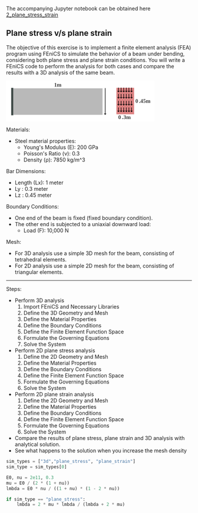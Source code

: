 The accompanying Jupyter notebook can be obtained here [2_plane_stress_strain](../../../../../src/day-3/exercises/2_plane_stress_strain.ipynb)

## Plane stress v/s plane strain

The objective of this exercise is to implement a finite element analysis (FEA) program using FEniCS to simulate the behavior of a beam under bending, considering both plane stress and plane strain conditions. You will write a FEniCS code to perform the analysis for both cases and compare the results with a 3D analysis of the same beam.

<?xml version="1.0" encoding="UTF-8" standalone="no"?><!DOCTYPE svg PUBLIC "-//W3C//DTD SVG 1.1//EN" "http://www.w3.org/Graphics/SVG/1.1/DTD/svg11.dtd"><svg width="80%" height="80%" viewBox="0 0 2520 690" version="1.1" xmlns="http://www.w3.org/2000/svg" xmlns:xlink="http://www.w3.org/1999/xlink" xml:space="preserve" xmlns:serif="http://www.serif.com/" style="fill-rule:evenodd;clip-rule:evenodd;stroke-linejoin:round;stroke-miterlimit:2;"><rect id="Artboard1" x="0" y="0" width="2519.93" height="689.376" style="fill:#fff;"/><rect x="120.44" y="128.389" width="1514.81" height="450" style="fill:#b9b9b9;"/><rect x="84.62" y="120.54" width="35.82" height="465.699" style="fill:#3f4a47;"/><rect x="1870.64" y="119.688" width="300" height="450" style="fill:#de8383;"/><text x="813.67px" y="98.957px" style="font-family:'Montserrat-Bold', 'Montserrat';font-weight:700;font-size:93.01px;fill:#3b3b3b;">1m</text><text x="2192.32px" y="377.242px" style="font-family:'Montserrat-Bold', 'Montserrat';font-weight:700;font-size:93.01px;fill:#3b3b3b;">0<tspan x="2254.26px " y="377.242px ">.</tspan>45m</text><text x="1902.06px" y="652.461px" style="font-family:'Montserrat-Bold', 'Montserrat';font-weight:700;font-size:93.01px;fill:#3b3b3b;">0<tspan x="1964px 1989.3px " y="652.461px 652.461px ">.3</tspan>m</text><path d="M1689.89,555.343l-10.318,10.318c-0,-0 -10.318,-10.318 -10.318,-10.318c-1.756,-1.756 -4.608,-1.756 -6.364,-0c-1.756,1.756 -1.756,4.608 -0,6.364l16.682,16.682l16.682,-16.682c1.756,-1.756 1.756,-4.608 -0,-6.364c-1.756,-1.756 -4.608,-1.756 -6.364,-0Z"/><path d="M1675.07,128.389l-0,443.636c-0,2.484 2.016,4.5 4.5,4.5c2.483,-0 4.5,-2.016 4.5,-4.5l-0,-443.636c-0,-2.484 -2.017,-4.5 -4.5,-4.5c-2.484,-0 -4.5,2.016 -4.5,4.5Z"/><path d="M1916,171.816l-10.318,10.318c0,0 -10.318,-10.318 -10.318,-10.318c-1.756,-1.756 -4.607,-1.756 -6.364,0c-1.756,1.756 -1.756,4.608 0,6.364l16.682,16.682l16.682,-16.682c1.757,-1.756 1.757,-4.608 0,-6.364c-1.756,-1.756 -4.607,-1.756 -6.364,0Z"/><path d="M1901.18,119.688l0,68.81c0,2.484 2.017,4.5 4.5,4.5c2.484,0 4.5,-2.016 4.5,-4.5l0,-68.81c0,-2.484 -2.016,-4.5 -4.5,-4.5c-2.483,0 -4.5,2.016 -4.5,4.5Z"/><path d="M1916,279.067l-10.318,10.318c0,0 -10.318,-10.318 -10.318,-10.318c-1.756,-1.756 -4.607,-1.756 -6.364,0c-1.756,1.756 -1.756,4.608 0,6.364l16.682,16.682l16.682,-16.682c1.757,-1.756 1.757,-4.608 0,-6.364c-1.756,-1.756 -4.607,-1.756 -6.364,0Z"/><path d="M1901.18,226.939l0,68.81c0,2.484 2.017,4.5 4.5,4.5c2.484,0 4.5,-2.016 4.5,-4.5l0,-68.81c0,-2.483 -2.016,-4.5 -4.5,-4.5c-2.483,0 -4.5,2.017 -4.5,4.5Z"/><path d="M1916,396.816l-10.318,10.318c0,0 -10.318,-10.318 -10.318,-10.318c-1.756,-1.756 -4.607,-1.756 -6.364,0c-1.756,1.756 -1.756,4.608 0,6.364l16.682,16.682l16.682,-16.682c1.757,-1.756 1.757,-4.608 0,-6.364c-1.756,-1.756 -4.607,-1.756 -6.364,0Z"/><path d="M1901.18,344.688l0,68.81c0,2.484 2.017,4.5 4.5,4.5c2.484,0 4.5,-2.016 4.5,-4.5l0,-68.81c0,-2.484 -2.016,-4.5 -4.5,-4.5c-2.483,0 -4.5,2.016 -4.5,4.5Z"/><path d="M1916,508.49l-10.318,10.318c0,-0 -10.318,-10.318 -10.318,-10.318c-1.756,-1.756 -4.607,-1.756 -6.364,-0c-1.756,1.756 -1.756,4.608 0,6.364l16.682,16.682l16.682,-16.682c1.757,-1.756 1.757,-4.608 0,-6.364c-1.756,-1.756 -4.607,-1.756 -6.364,-0Z"/><path d="M1901.18,456.362l0,68.81c0,2.483 2.017,4.5 4.5,4.5c2.484,-0 4.5,-2.017 4.5,-4.5l0,-68.81c0,-2.484 -2.016,-4.5 -4.5,-4.5c-2.483,-0 -4.5,2.016 -4.5,4.5Z"/><path d="M1960.32,171.816l-10.318,10.318c-0,0 -10.318,-10.318 -10.318,-10.318c-1.756,-1.756 -4.608,-1.756 -6.364,0c-1.756,1.756 -1.756,4.608 -0,6.364l16.682,16.682l16.682,-16.682c1.756,-1.756 1.756,-4.608 -0,-6.364c-1.756,-1.756 -4.608,-1.756 -6.364,0Z"/><path d="M1945.5,119.688l-0,68.81c-0,2.484 2.016,4.5 4.5,4.5c2.484,0 4.5,-2.016 4.5,-4.5l-0,-68.81c-0,-2.484 -2.016,-4.5 -4.5,-4.5c-2.484,0 -4.5,2.016 -4.5,4.5Z"/><path d="M1960.32,279.067l-10.318,10.318c-0,0 -10.318,-10.318 -10.318,-10.318c-1.756,-1.756 -4.608,-1.756 -6.364,0c-1.756,1.756 -1.756,4.608 -0,6.364l16.682,16.682l16.682,-16.682c1.756,-1.756 1.756,-4.608 -0,-6.364c-1.756,-1.756 -4.608,-1.756 -6.364,0Z"/><path d="M1945.5,226.939l-0,68.81c-0,2.484 2.016,4.5 4.5,4.5c2.484,0 4.5,-2.016 4.5,-4.5l-0,-68.81c-0,-2.483 -2.016,-4.5 -4.5,-4.5c-2.484,0 -4.5,2.017 -4.5,4.5Z"/><path d="M1960.32,396.816l-10.318,10.318c-0,0 -10.318,-10.318 -10.318,-10.318c-1.756,-1.756 -4.608,-1.756 -6.364,0c-1.756,1.756 -1.756,4.608 -0,6.364l16.682,16.682l16.682,-16.682c1.756,-1.756 1.756,-4.608 -0,-6.364c-1.756,-1.756 -4.608,-1.756 -6.364,0Z"/><path d="M1945.5,344.688l-0,68.81c-0,2.484 2.016,4.5 4.5,4.5c2.484,0 4.5,-2.016 4.5,-4.5l-0,-68.81c-0,-2.484 -2.016,-4.5 -4.5,-4.5c-2.484,0 -4.5,2.016 -4.5,4.5Z"/><path d="M1960.32,508.49l-10.318,10.318c-0,-0 -10.318,-10.318 -10.318,-10.318c-1.756,-1.756 -4.608,-1.756 -6.364,-0c-1.756,1.756 -1.756,4.608 -0,6.364l16.682,16.682l16.682,-16.682c1.756,-1.756 1.756,-4.608 -0,-6.364c-1.756,-1.756 -4.608,-1.756 -6.364,-0Z"/><path d="M1945.5,456.362l-0,68.81c-0,2.483 2.016,4.5 4.5,4.5c2.484,-0 4.5,-2.017 4.5,-4.5l-0,-68.81c-0,-2.484 -2.016,-4.5 -4.5,-4.5c-2.484,-0 -4.5,2.016 -4.5,4.5Z"/><path d="M2004.64,171.816l-10.318,10.318c0,0 -10.318,-10.318 -10.318,-10.318c-1.756,-1.756 -4.607,-1.756 -6.364,0c-1.756,1.756 -1.756,4.608 0,6.364l16.682,16.682l16.682,-16.682c1.757,-1.756 1.757,-4.608 0,-6.364c-1.756,-1.756 -4.607,-1.756 -6.364,0Z"/><path d="M1989.82,119.688l0,68.81c0,2.484 2.017,4.5 4.5,4.5c2.484,0 4.5,-2.016 4.5,-4.5l0,-68.81c0,-2.484 -2.016,-4.5 -4.5,-4.5c-2.483,0 -4.5,2.016 -4.5,4.5Z"/><path d="M2004.64,279.067l-10.318,10.318c0,0 -10.318,-10.318 -10.318,-10.318c-1.756,-1.756 -4.607,-1.756 -6.364,0c-1.756,1.756 -1.756,4.608 0,6.364l16.682,16.682l16.682,-16.682c1.757,-1.756 1.757,-4.608 0,-6.364c-1.756,-1.756 -4.607,-1.756 -6.364,0Z"/><path d="M1989.82,226.939l0,68.81c0,2.484 2.017,4.5 4.5,4.5c2.484,0 4.5,-2.016 4.5,-4.5l0,-68.81c0,-2.483 -2.016,-4.5 -4.5,-4.5c-2.483,0 -4.5,2.017 -4.5,4.5Z"/><path d="M2004.64,396.816l-10.318,10.318c0,0 -10.318,-10.318 -10.318,-10.318c-1.756,-1.756 -4.607,-1.756 -6.364,0c-1.756,1.756 -1.756,4.608 0,6.364l16.682,16.682l16.682,-16.682c1.757,-1.756 1.757,-4.608 0,-6.364c-1.756,-1.756 -4.607,-1.756 -6.364,0Z"/><path d="M1989.82,344.688l0,68.81c0,2.484 2.017,4.5 4.5,4.5c2.484,0 4.5,-2.016 4.5,-4.5l0,-68.81c0,-2.484 -2.016,-4.5 -4.5,-4.5c-2.483,0 -4.5,2.016 -4.5,4.5Z"/><path d="M2004.64,508.49l-10.318,10.318c0,-0 -10.318,-10.318 -10.318,-10.318c-1.756,-1.756 -4.607,-1.756 -6.364,-0c-1.756,1.756 -1.756,4.608 0,6.364l16.682,16.682l16.682,-16.682c1.757,-1.756 1.757,-4.608 0,-6.364c-1.756,-1.756 -4.607,-1.756 -6.364,-0Z"/><path d="M1989.82,456.362l0,68.81c0,2.483 2.017,4.5 4.5,4.5c2.484,-0 4.5,-2.017 4.5,-4.5l0,-68.81c0,-2.484 -2.016,-4.5 -4.5,-4.5c-2.483,-0 -4.5,2.016 -4.5,4.5Z"/><path d="M2048.96,171.816l-10.318,10.318c-0,0 -10.318,-10.318 -10.318,-10.318c-1.756,-1.756 -4.608,-1.756 -6.364,0c-1.756,1.756 -1.756,4.608 -0,6.364l16.682,16.682l16.682,-16.682c1.756,-1.756 1.756,-4.608 -0,-6.364c-1.756,-1.756 -4.608,-1.756 -6.364,0Z"/><path d="M2034.14,119.688l-0,68.81c-0,2.484 2.016,4.5 4.5,4.5c2.483,0 4.5,-2.016 4.5,-4.5l-0,-68.81c-0,-2.484 -2.017,-4.5 -4.5,-4.5c-2.484,0 -4.5,2.016 -4.5,4.5Z"/><path d="M2048.96,279.067l-10.318,10.318c-0,0 -10.318,-10.318 -10.318,-10.318c-1.756,-1.756 -4.608,-1.756 -6.364,0c-1.756,1.756 -1.756,4.608 -0,6.364l16.682,16.682l16.682,-16.682c1.756,-1.756 1.756,-4.608 -0,-6.364c-1.756,-1.756 -4.608,-1.756 -6.364,0Z"/><path d="M2034.14,226.939l-0,68.81c-0,2.484 2.016,4.5 4.5,4.5c2.483,0 4.5,-2.016 4.5,-4.5l-0,-68.81c-0,-2.483 -2.017,-4.5 -4.5,-4.5c-2.484,0 -4.5,2.017 -4.5,4.5Z"/><path d="M2048.96,396.816l-10.318,10.318c-0,0 -10.318,-10.318 -10.318,-10.318c-1.756,-1.756 -4.608,-1.756 -6.364,0c-1.756,1.756 -1.756,4.608 -0,6.364l16.682,16.682l16.682,-16.682c1.756,-1.756 1.756,-4.608 -0,-6.364c-1.756,-1.756 -4.608,-1.756 -6.364,0Z"/><path d="M2034.14,344.688l-0,68.81c-0,2.484 2.016,4.5 4.5,4.5c2.483,0 4.5,-2.016 4.5,-4.5l-0,-68.81c-0,-2.484 -2.017,-4.5 -4.5,-4.5c-2.484,0 -4.5,2.016 -4.5,4.5Z"/><path d="M2048.96,508.49l-10.318,10.318c-0,-0 -10.318,-10.318 -10.318,-10.318c-1.756,-1.756 -4.608,-1.756 -6.364,-0c-1.756,1.756 -1.756,4.608 -0,6.364l16.682,16.682l16.682,-16.682c1.756,-1.756 1.756,-4.608 -0,-6.364c-1.756,-1.756 -4.608,-1.756 -6.364,-0Z"/><path d="M2034.14,456.362l-0,68.81c-0,2.483 2.016,4.5 4.5,4.5c2.483,-0 4.5,-2.017 4.5,-4.5l-0,-68.81c-0,-2.484 -2.017,-4.5 -4.5,-4.5c-2.484,-0 -4.5,2.016 -4.5,4.5Z"/><path d="M2093.28,171.816l-10.318,10.318c0,0 -10.318,-10.318 -10.318,-10.318c-1.756,-1.756 -4.608,-1.756 -6.364,0c-1.756,1.756 -1.756,4.608 0,6.364l16.682,16.682l16.682,-16.682c1.756,-1.756 1.756,-4.608 0,-6.364c-1.756,-1.756 -4.608,-1.756 -6.364,0Z"/><path d="M2078.46,119.688l0,68.81c0,2.484 2.017,4.5 4.5,4.5c2.484,0 4.5,-2.016 4.5,-4.5l0,-68.81c0,-2.484 -2.016,-4.5 -4.5,-4.5c-2.483,0 -4.5,2.016 -4.5,4.5Z"/><path d="M2093.28,279.067l-10.318,10.318c0,0 -10.318,-10.318 -10.318,-10.318c-1.756,-1.756 -4.608,-1.756 -6.364,0c-1.756,1.756 -1.756,4.608 0,6.364l16.682,16.682l16.682,-16.682c1.756,-1.756 1.756,-4.608 0,-6.364c-1.756,-1.756 -4.608,-1.756 -6.364,0Z"/><path d="M2078.46,226.939l0,68.81c0,2.484 2.017,4.5 4.5,4.5c2.484,0 4.5,-2.016 4.5,-4.5l0,-68.81c0,-2.483 -2.016,-4.5 -4.5,-4.5c-2.483,0 -4.5,2.017 -4.5,4.5Z"/><path d="M2093.28,396.816l-10.318,10.318c0,0 -10.318,-10.318 -10.318,-10.318c-1.756,-1.756 -4.608,-1.756 -6.364,0c-1.756,1.756 -1.756,4.608 0,6.364l16.682,16.682l16.682,-16.682c1.756,-1.756 1.756,-4.608 0,-6.364c-1.756,-1.756 -4.608,-1.756 -6.364,0Z"/><path d="M2078.46,344.688l0,68.81c0,2.484 2.017,4.5 4.5,4.5c2.484,0 4.5,-2.016 4.5,-4.5l0,-68.81c0,-2.484 -2.016,-4.5 -4.5,-4.5c-2.483,0 -4.5,2.016 -4.5,4.5Z"/><path d="M2093.28,508.49l-10.318,10.318c0,-0 -10.318,-10.318 -10.318,-10.318c-1.756,-1.756 -4.608,-1.756 -6.364,-0c-1.756,1.756 -1.756,4.608 0,6.364l16.682,16.682l16.682,-16.682c1.756,-1.756 1.756,-4.608 0,-6.364c-1.756,-1.756 -4.608,-1.756 -6.364,-0Z"/><path d="M2078.46,456.362l0,68.81c0,2.483 2.017,4.5 4.5,4.5c2.484,-0 4.5,-2.017 4.5,-4.5l0,-68.81c0,-2.484 -2.016,-4.5 -4.5,-4.5c-2.483,-0 -4.5,2.016 -4.5,4.5Z"/><path d="M2137.6,171.816l-10.318,10.318c-0,0 -10.318,-10.318 -10.318,-10.318c-1.757,-1.756 -4.608,-1.756 -6.364,0c-1.757,1.756 -1.757,4.608 -0,6.364l16.682,16.682l16.682,-16.682c1.756,-1.756 1.756,-4.608 -0,-6.364c-1.757,-1.756 -4.608,-1.756 -6.364,0Z"/><path d="M2122.78,119.688l-0,68.81c-0,2.484 2.016,4.5 4.5,4.5c2.483,0 4.5,-2.016 4.5,-4.5l-0,-68.81c-0,-2.484 -2.017,-4.5 -4.5,-4.5c-2.484,0 -4.5,2.016 -4.5,4.5Z"/><path d="M2137.6,279.067l-10.318,10.318c-0,0 -10.318,-10.318 -10.318,-10.318c-1.757,-1.756 -4.608,-1.756 -6.364,0c-1.757,1.756 -1.757,4.608 -0,6.364l16.682,16.682l16.682,-16.682c1.756,-1.756 1.756,-4.608 -0,-6.364c-1.757,-1.756 -4.608,-1.756 -6.364,0Z"/><path d="M2122.78,226.939l-0,68.81c-0,2.484 2.016,4.5 4.5,4.5c2.483,0 4.5,-2.016 4.5,-4.5l-0,-68.81c-0,-2.483 -2.017,-4.5 -4.5,-4.5c-2.484,0 -4.5,2.017 -4.5,4.5Z"/><path d="M2137.6,396.816l-10.318,10.318c-0,0 -10.318,-10.318 -10.318,-10.318c-1.757,-1.756 -4.608,-1.756 -6.364,0c-1.757,1.756 -1.757,4.608 -0,6.364l16.682,16.682l16.682,-16.682c1.756,-1.756 1.756,-4.608 -0,-6.364c-1.757,-1.756 -4.608,-1.756 -6.364,0Z"/><path d="M2122.78,344.688l-0,68.81c-0,2.484 2.016,4.5 4.5,4.5c2.483,0 4.5,-2.016 4.5,-4.5l-0,-68.81c-0,-2.484 -2.017,-4.5 -4.5,-4.5c-2.484,0 -4.5,2.016 -4.5,4.5Z"/><path d="M2137.6,508.49l-10.318,10.318c-0,-0 -10.318,-10.318 -10.318,-10.318c-1.757,-1.756 -4.608,-1.756 -6.364,-0c-1.757,1.756 -1.757,4.608 -0,6.364l16.682,16.682l16.682,-16.682c1.756,-1.756 1.756,-4.608 -0,-6.364c-1.757,-1.756 -4.608,-1.756 -6.364,-0Z"/><path d="M2122.78,456.362l-0,68.81c-0,2.483 2.016,4.5 4.5,4.5c2.483,-0 4.5,-2.017 4.5,-4.5l-0,-68.81c-0,-2.484 -2.017,-4.5 -4.5,-4.5c-2.484,-0 -4.5,2.016 -4.5,4.5Z"/></svg>

Materials:
- Steel material properties:
  - Young's Modulus (E): 200 GPa
  - Poisson's Ratio (ν): 0.3
  - Density (ρ): 7850 kg/m^3

Bar Dimensions:
- Length (Lx): 1 meter
- Ly         : 0.3 meter 
- Lz         : 0.45 meter

Boundary Conditions:
- One end of the beam is fixed (fixed boundary condition).
- The other end is subjected to a uniaxial downward load:
  - Load (F): 10,000 N

Mesh:
- For 3D analysis use a simple 3D mesh for the beam, consisting of tetrahedral elements.
- For 2D analysis use a simple 2D mesh for the beam, consisting of triangular elements.

---
Steps:
- Perform 3D analysis
    1. Import FEniCS and Necessary Libraries
    2. Define the 3D Geometry and Mesh
    3. Define the Material Properties
    4. Define the Boundary Conditions
    5. Define the Finite Element Function Space
    6. Formulate the Governing Equations
    7. Solve the System
- Perform 2D plane stress analysis
    1. Define the 2D Geometry and Mesh
    2. Define the Material Properties
    3. Define the Boundary Conditions
    4. Define the Finite Element Function Space
    5. Formulate the Governing Equations
    6. Solve the System
- Perform 2D plane strain analysis
    1. Define the 2D Geometry and Mesh
    2. Define the Material Properties
    3. Define the Boundary Conditions
    4. Define the Finite Element Function Space
    5. Formulate the Governing Equations
    6. Solve the System
- Compare the results of plane stress, plane strain and 3D analysis with analytical solution.
- See what happens to the solution when you increase the mesh density


```python
sim_types = ["3d","plane_stress", "plane_strain"]
sim_type = sim_types[0]

E0, nu = 2e11, 0.3
mu = E0 / (2 * (1 + nu))
lmbda = E0 * nu / ((1 + nu) * (1 - 2 * nu))

if sim_type == "plane_stress":
    lmbda = 2 * mu * lmbda / (lmbda + 2 * mu)
```


```python

```
